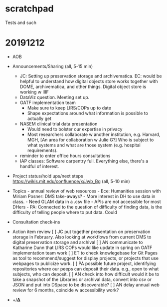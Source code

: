 # scratchpad
Tests and such

20191212
========

- AOB
- Announcements/Sharing (all, 5-15 min)
	- JC: Setting up preservation storage and archivematica. EC: would be helpful to understand how digital objects store works together with DOME, archivematica, and other things. Digital object store is working w IIIF
	- DataViz question. Meeting set up.
	- OATF implementation team
		- Make sure to keep LIRS/COPs up to date
		- Shape expectations around what information is possible to actually get
	- NASEM clinical trial data presentation
		- Would need to bolster our expertise in privacy
		- Most researchers collaborate w another institution, e.g. Harvard, MGH, [An area for collaboration w Julie G?] Who is subject to what systems and what are those system (e.g. hospital requirements).
	- reminder to enter office hours consultations	
	- IAP classes: Software carpentry full. Everything else, there's a handful of interest.
	
- Project status/hold ups/next steps https://wikis.mit.edu/confluence/x/Jwb_Bg (all, 5-10 min) 
- Topics
		- annual review of web resources
		- Ece: Humanities session with Miriam Posner: DMS take-aways?
			- More interest in DH to use data in class. 
			- Need GLAM data in a .csv file
			- APIs are not accessible for most DHers
			- PA: Connected to the question of difficulty of finding data, is the difficulty of telling people where to put data. Could 
- Consultation check-ins
- Action item review
	[ ] JC put together presentation on preservation storage in February. Also looking at workflows from current DMS to digital preservation storage and archival
	[ ] AN communicate to Katharine Dunn that LIRS COPs would like update in spring on OATF implementation team work
	[ ] ET to check knowlegebase for Git Pages as tool to recommend/suggest for display projects, or projects that use webpages to publicize work.
	[ ] PA possible future project, identifying repositories where our peeps can deposit their data. e.g., open to what subjects, who can deposit.
	[ ] AN check into how difficult would it be to take a snapshot of the Libraries or archival data, convert into csv or JSON and put into DSpace to be discoverable?
	[ ] AN delay annual web review for 6 months, coincide w accessibility work?
- +/𝚫



